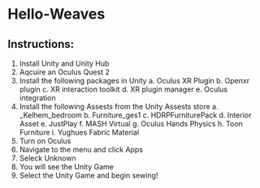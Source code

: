 # Hello-Weaves

## Instructions:
  1. Install Unity and Unity Hub
  2. Aqcuire an Oculus Quest 2
  3. Install the following packages in Unity
    a. Oculus XR Plugin
    b. Openxr plugin
    c. XR interaction toolkit
    d. XR plugin manager
    e. Oculus integration
  4. Install the following Assests from the Unity Assests store
    a. _Kelhem_bedroom
    b. Furniture_ges1
    c. HDRPFurniturePack
    d. Interior Asset
    e. JustPlay
    f. MASH Virtual
    g. Oculus Hands Physics
    h. Toon Furniture
    i. Yughues Fabric Material
  5. Turn on Oculus
  6. Navigate to the menu and click Apps
  7. Seleck Unknown
  8. You will see the Unity Game
  9. Select the Unity Game and begin sewing!
  
